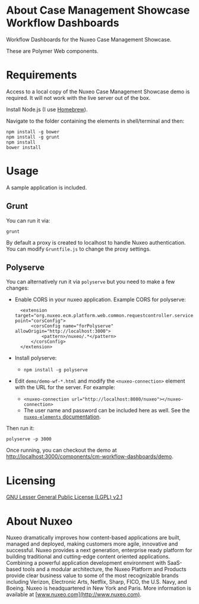 # About Case Management Showcase Workflow Dashboards

Workflow Dashboards for the Nuxeo Case Management Showcase.

These are Polymer Web components.

# Requirements

Access to a local copy of the Nuxeo Case Management Showcase demo is required. It will not work with the live server out of the box.

Install Node.js (I use [Homebrew](http://brew.sh/)).

Navigate to the folder containing the elements in shell/terminal and then:

    npm install -g bower
    npm install -g grunt
    npm install
    bower install

# Usage

A sample application is included.

## Grunt

You can run it via:

    grunt

By default a proxy is created to localhost to handle Nuxeo authentication.  You can modify `Gruntfile.js` to change the proxy settings.

## Polyserve

You can alternatively run it via `polyserve` but you need to make a few changes:

* Enable CORS in your nuxeo application. Example CORS for polyserve:

        <extension target="org.nuxeo.ecm.platform.web.common.requestcontroller.service.RequestControllerService" point="corsConfig">
            <corsConfig name="forPolyserve" allowOrigin="http://localhost:3000">
                <pattern>/nuxeo/.*</pattern>
            </corsConfig>
        </extension>

* Install polyserve:
  * `npm install -g polyserve`
* Edit `demo/demo-wf-*.html` and modify the `<nuxeo-connection>` element with the URL for the server. For example:
  * `<nuxeo-connection url="http://localhost:8080/nuxeo"></nuxeo-connection>`
  * The user name and password can be included here as well. See the [`nuxeo-elements` documentation](https://doc.nuxeo.com/x/XJCRAQ).

Then run it:

    polyserve -p 3000

Once running, you can checkout the demo at [http://localhost:3000/components/cm-workflow-dashboards/demo](http://localhost:3000/components/cm-workflow-dashboards/demo).

# Licensing

[GNU Lesser General Public License (LGPL) v2.1](http://www.gnu.org/licenses/lgpl-2.1.html)

# About Nuxeo

Nuxeo dramatically improves how content-based applications are built, managed and deployed, making customers more agile, innovative and successful. Nuxeo provides a next generation, enterprise ready platform for building traditional and cutting-edge content oriented applications. Combining a powerful application development environment with SaaS-based tools and a modular architecture, the Nuxeo Platform and Products provide clear business value to some of the most recognizable brands including Verizon, Electronic Arts, Netflix, Sharp, FICO, the U.S. Navy, and Boeing. Nuxeo is headquartered in New York and Paris. More information is available at [www.nuxeo.com](http://www.nuxeo.com).
